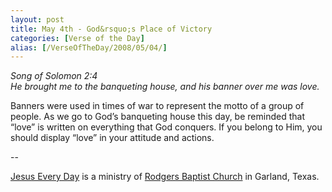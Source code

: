 ```yaml
---
layout: post
title: May 4th - God&rsquo;s Place of Victory
categories: [Verse of the Day]
alias: [/VerseOfTheDay/2008/05/04/]
---
```


_Song of Solomon 2:4  
He brought me to the banqueting house, and his banner over me was
love._

Banners were used in times of war to represent the motto of a group
of people. As we go to God&rsquo;s banqueting house this day, be
reminded that &ldquo;love&rdquo; is written on everything that God
conquers. If you belong to Him, you should display &ldquo;love&rdquo;
in your attitude and actions.

 --

<a href=http://jesuseveryday.net>Jesus Every Day</a> is a ministry of <a href=http://rodgersbaptist.net>Rodgers Baptist Church</a> in Garland, Texas.
